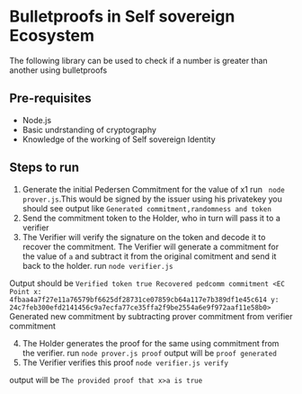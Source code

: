 # Bulletproofs in Self sovereign Ecosystem

The following library can be used to check if a number is greater than another using bulletproofs

## Pre-requisites

* Node.js
* Basic undrstanding of cryptography
* Knowledge of the working of Self sovereign Identity

## Steps to run
1. Generate the initial Pedersen Commitment for the value of x1 run ` node prover.js`.This would be signed by the issuer using his privatekey
you should see output like `Generated commitment,randomness and token`
2. Send the commitment token to the Holder, who in turn will pass it to a verifier
3. The Verifier will verify the signature on the token and decode it to recover the commitment. The Verifier will generate a commitment for the value of `a`
and subtract it from the original comitment and send it back to the holder.
run `node verifier.js`

Output should be 
`Verified token true
Recovered pedcomm commitment <EC Point x: 4fbaa4a7f27e11a76579bf6625df28731ce07859cb64a117e7b389df1e45c614 y: 24c7feb300efd2141456c9a7ecfa77ce35ffa2f9be2554a6e9f972aaf11e58b0>`
Generated new commitment by subtracting prover commitment from verifier commitment

4. The Holder generates the proof for the same using commitment from the verifier.  run `node prover.js proof`
output will be `proof generated`
5. The Verifier verifies this proof
`node verifier.js verify`

output will be 
`The provided proof that x>a is true`
